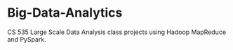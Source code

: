# Big-Data-Analytics

CS 535 Large Scale Data Analysis class projects using Hadoop MapReduce and PySpark.
